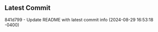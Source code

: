 
## Latest Commit
841d799 - Update README with latest commit info (2024-08-29 16:53:18 -0400) <Yunxi-Zhou>
